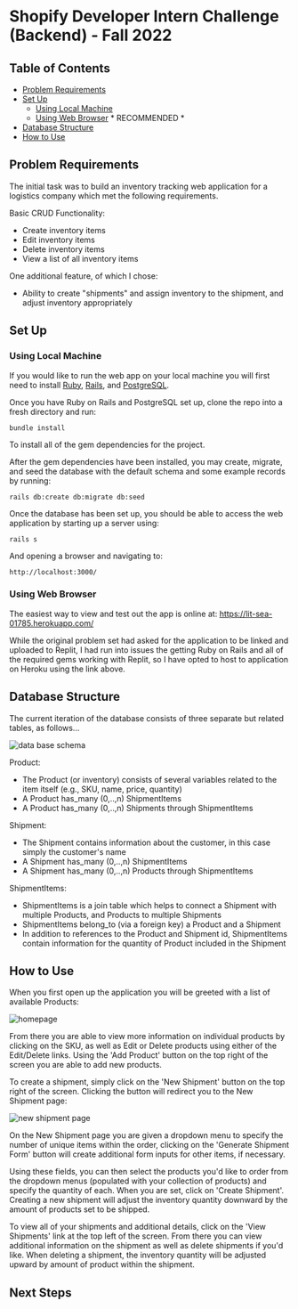 # Shopify Developer Intern Challenge (Backend) - Fall 2022

## Table of Contents
- [Problem Requirements](#problem-requirements)
- [Set Up](#set-up)
   - [Using Local Machine](#using-local-machine)
   - [Using Web Browser](#using-web-browser) * RECOMMENDED *
- [Database Structure](#database-structure)
- [How to Use](#how-to-use)

## Problem Requirements
The initial task was to build an inventory tracking web application for a logistics company which met the following requirements.

Basic CRUD Functionality:
- Create inventory items
- Edit inventory items
- Delete inventory items
- View a list of all inventory items

One additional feature, of which I chose:
- Ability to create "shipments" and assign inventory to the shipment, and adjust inventory appropriately

## Set Up
### Using Local Machine
If you would like to run the web app on your local machine you will first need to install [Ruby](https://guides.rubyonrails.org/v5.0/getting_started.html), [Rails](https://guides.rubyonrails.org/v5.0/getting_started.html), and [PostgreSQL](https://medium.com/geekculture/postgresql-rails-and-macos-16248ddcc8ba).

Once you have Ruby on Rails and PostgreSQL set up, clone the repo into a fresh directory and run:

```bundle install```

To install all of the gem dependencies for the project.

After the gem dependencies have been installed, you may create, migrate, and seed the database with the default schema and some example records by running:

```rails db:create db:migrate db:seed```

Once the database has been set up, you should be able to access the web application by starting up a server using:

```rails s```

And opening a browser and navigating to:

```http://localhost:3000/```

### Using Web Browser
The easiest way to view and test out the app is online at: https://lit-sea-01785.herokuapp.com/

While the original problem set had asked for the application to be linked and uploaded to Replit, I had run into issues the getting Ruby on Rails and all of the required gems working with Replit, so I have opted to host to application on Heroku using the link above.

## Database Structure
The current iteration of the database consists of three separate but related tables, as follows...

![data base schema](/public/inventory-web-app-db.png)

Product:
- The Product (or inventory) consists of several variables related to the item itself (e.g., SKU, name, price, quantity)
- A Product has_many (0,..,n) ShipmentItems
- A Product has_many (0,..,n) Shipments through ShipmentItems

Shipment:
- The Shipment contains information about the customer, in this case simply the customer's name
- A Shipment has_many (0,..,n) ShipmentItems
- A Shipment has_many (0,..,n) Products through ShipmentItems

ShipmentItems:
- ShipmentItems is a join table which helps to connect a Shipment with multiple Products, and Products to multiple Shipments
- ShipmentItems belong_to (via a foreign key) a Product and a Shipment
- In addition to references to the Product and Shipment id, ShipmentItems contain information for the quantity of Product included in the Shipment
 
## How to Use
When you first open up the application you will be greeted with a list of available Products:

![homepage](/public/homepage.png)

From there you are able to view more information on individual products by clicking on the SKU, as well as Edit or Delete products using either of the Edit/Delete links. Using the 'Add Product' button on the top right of the screen you are able to add new products.

To create a shipment, simply click on the 'New Shipment' button on the top right of the screen. Clicking the button will redirect you to the New Shipment page:

![new shipment page](/public/new_shipment_page.png)

On the New Shipment page you are given a dropdown menu to specify the number of unique items within the order, clicking on the 'Generate Shipment Form' button will create additional form inputs for other items, if necessary.

Using these fields, you can then select the products you'd like to order from the dropdown menus (populated with your collection of products) and specify the quantity of each. When you are set, click on 'Create Shipment'. Creating a new shipment will adjust the inventory quantity downward by the amount of products set to be shipped.

To view all of your shipments and additional details, click on the 'View Shipments' link at the top left of the screen. From there you can view additional information on the shipment as well as delete shipments if you'd like. When deleting a shipment, the inventory quantity will be adjusted upward by amount of product within the shipment.

## Next Steps
